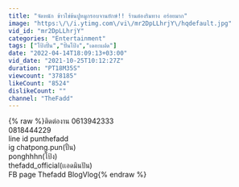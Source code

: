```yaml
---
title: "จัดหนัก ข้าวไข่ข้นปูหมูกรอบจานยักษ์!! ร้านต๋องริมทาง อร่อยมาก"
image: "https:\/\/i.ytimg.com\/vi\/mr2DpLLhrjY\/hqdefault.jpg"
vid_id: "mr2DpLLhrjY"
categories: "Entertainment"
tags: ["โป้งปั้น","ปั้นโป้ง","เดอะแฝด"]
date: "2022-04-14T18:09:13+03:00"
vid_date: "2021-10-25T10:12:27Z"
duration: "PT18M35S"
viewcount: "378185"
likeCount: "8524"
dislikeCount: ""
channel: "TheFadd"
---
```

{% raw %}ติดต่องาน 0613942333<br />                 0818444229<br />line id punthefadd<br />       ig chatpong.pun(ปั้น)<br />           ponghhhn(โป้ง)<br />           thefadd_official(เเอดมินปัน)<br />FB page Thefadd BlogVlog{% endraw %}
